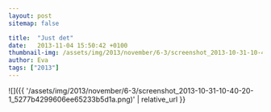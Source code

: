 ```yaml
---
layout: post
sitemap: false

title:  "Just det"
date:   2013-11-04 15:50:42 +0100
thumbnail-img: /assets/img/2013/november/6-3/screenshot_2013-10-31-10-40-20-1_5277b4299606ee65233b5d1a.png
author: Eva
tags: ["2013"]
---
```




![]({{ '/assets/img/2013/november/6-3/screenshot_2013-10-31-10-40-20-1_5277b4299606ee65233b5d1a.png)'  | relative_url }}

